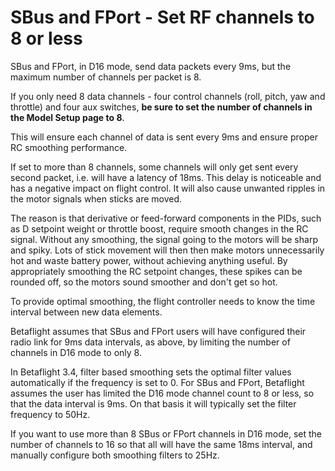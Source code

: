 # SBus and FPort - Set RF channels to 8 or less

SBus and FPort, in D16 mode, send data packets every 9ms, but the maximum number of channels per packet is 8.

If you only need 8 data channels - four control channels (roll, pitch, yaw and throttle) and four aux switches, **be sure to set the number of channels in the Model Setup page to 8**.  

This will ensure each channel of data is sent every 9ms and ensure proper RC smoothing performance.

If set to more than 8 channels, some channels will only get sent every second packet, i.e. will have a latency of 18ms.  This delay is noticeable and has a negative impact on flight control.  It will also cause unwanted ripples in the motor signals when sticks are moved.

The reason is that derivative or feed-forward components in the PIDs, such as D setpoint weight or throttle boost, require smooth changes in the RC signal.  Without any smoothing, the signal going to the motors will be sharp and spiky.  Lots of stick movement will then then make motors unnecessarily hot and waste battery power, without achieving anything useful.  By appropriately smoothing the RC setpoint changes, these spikes can be rounded off, so the motors sound smoother and don't get so hot.

To provide optimal smoothing, the flight controller needs to know the time interval between new data elements.  

Betaflight assumes that SBus and FPort users will have configured their radio link for 9ms data intervals, as above, by limiting the number of channels in D16 mode to only 8.

In Betaflight 3.4, filter based smoothing sets the optimal filter values automatically if the frequency is set to 0.  For SBus and FPort, Betaflight assumes the user has limited the D16 mode channel count to 8 or less, so that the data interval is 9ms.  On that basis it will typically set the filter frequency to 50Hz.  

If you want to use more than 8 SBus or FPort channels in D16 mode, set the number of channels to 16 so that all will have the same 18ms interval, and manually configure both smoothing filters to 25Hz.  